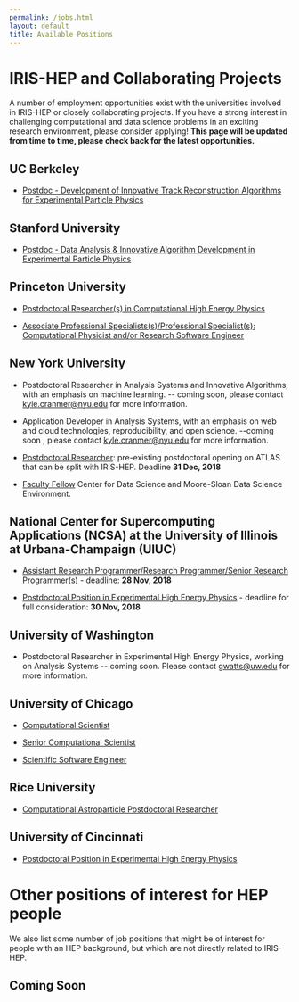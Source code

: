 ```yaml
---
permalink: /jobs.html
layout: default
title: Available Positions
---
```


# IRIS-HEP and Collaborating Projects

 A number of employment opportunities exist with the universities involved in IRIS-HEP or closely collaborating projects. If you have a strong interest in challenging computational and data science problems in an exciting research environment, please consider applying! **This page will be updated from time to time, please check back for the latest opportunities.**

## UC Berkeley
  * [Postdoc - Development of Innovative Track Reconstruction Algorithms for Experimental Particle Physics](http://inspirehep.net/record/1694661)

## Stanford University

  * [Postdoc - Data Analysis & Innovative Algorithm Development in Experimental Particle Physics](https://academicjobsonline.org/ajo/jobs/12036)

## Princeton University

  * [Postdoctoral Researcher(s) in Computational High Energy Physics](https://puwebp.princeton.edu/AcadHire/apply/application.xhtml?listingId=9181)

  * [Associate Professional Specialists(s)/Professional Specialist(s): Computational Physicist and/or Research Software Engineer](https://puwebp.princeton.edu/AcadHire/apply/application.xhtml?listingId=9681)

## New York University

   * Postdoctoral Researcher in Analysis Systems and Innovative Algorithms, with an emphasis on machine learning. -- coming soon, please contact kyle.cranmer@nyu.edu for more information.

   * Application Developer in Analysis Systems, with an emphasis on web and cloud technologies, reproducibility, and open science. --coming soon , please contact kyle.cranmer@nyu.edu for more information.
   
   * [Postdoctoral Researcher](https://apply.interfolio.com/50856): pre-existing postdoctoral opening on ATLAS that can be split with IRIS-HEP. Deadline **31 Dec, 2018**
   
   * [Faculty Fellow](https://cds.nyu.edu/facultyfellows/) Center for Data Science and Moore-Sloan Data Science Environment.

## National Center for Supercomputing Applications (NCSA) at the University of Illinois at Urbana-Champaign (UIUC)

  * [Assistant Research Programmer/Research Programmer/Senior Research Programmer(s)](https://jobs.illinois.edu/academic-job-board/job-details?jobID=93366) - deadline: **28 Nov, 2018**

  * [Postdoctoral Position in Experimental High Energy Physics](/assets/pdf/20181025_Illinois_postdoc_ad.pdf) - deadline for full consideration: **30 Nov, 2018**

## University of Washington

  * Postdoctoral Researcher in Experimental High Energy Physics, working on Analysis Systems -- coming soon. Please contact gwatts@uw.edu for more information.

## University of Chicago

  * [Computational Scientist](https://uchicago.wd5.myworkdayjobs.com/en-US/External/job/Hyde-Park-Campus/Computational-Scientist_JR03087)

  * [Senior Computational Scientist](https://uchicago.wd5.myworkdayjobs.com/en-US/External/job/Hyde-Park-Campus/Senior-Computational-Scientist_JR03135)
  
  * [Scientific Software Engineer](https://uchicago.wd5.myworkdayjobs.com/en-US/External/job/Hyde-Park-Campus/Scientific-Software-Engineer_JR03232)

## Rice University

  * [Computational Astroparticle Postdoctoral Researcher](http://jobs.rice.edu/postings/17084)

## University of Cincinnati

  * [Postdoctoral Position in Experimental High Energy Physics](/assets/pdf/20181019-Cincinnati-postdoc.pdf)


# Other positions of interest for HEP people

We also list some number of job positions that might be of interest for people
with an HEP background, but which are not directly related to IRIS-HEP.

## Coming Soon

